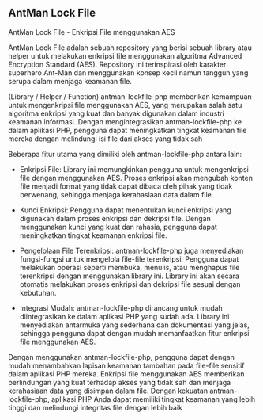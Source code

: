 ## AntMan Lock File
AntMan Lock File - Enkripsi File menggunakan AES

AntMan Lock File adalah sebuah repository yang berisi sebuah library atau helper untuk melakukan enkripsi file menggunakan algoritma Advanced Encryption Standard (AES). Repository ini terinspirasi oleh karakter superhero Ant-Man dan menggunakan konsep kecil namun tangguh yang serupa dalam menjaga keamanan file.

(Library / Helper / Function) antman-lockfile-php memberikan kemampuan untuk mengenkripsi file menggunakan AES, yang merupakan salah satu algoritma enkripsi yang kuat dan banyak digunakan dalam industri keamanan informasi. Dengan mengintegrasikan antman-lockfile-php ke dalam aplikasi PHP, pengguna dapat meningkatkan tingkat keamanan file mereka dengan melindungi isi file dari akses yang tidak sah

Beberapa fitur utama yang dimiliki oleh antman-lockfile-php antara lain:

* Enkripsi File: Library ini memungkinkan pengguna untuk mengenkripsi file dengan menggunakan AES. Proses enkripsi akan mengubah konten file menjadi format yang tidak dapat dibaca oleh pihak yang tidak berwenang, sehingga menjaga kerahasiaan data dalam file.

* Kunci Enkripsi: Pengguna dapat menentukan kunci enkripsi yang digunakan dalam proses enkripsi dan dekripsi file. Dengan menggunakan kunci yang kuat dan rahasia, pengguna dapat meningkatkan tingkat keamanan enkripsi file.

* Pengelolaan File Terenkripsi: antman-lockfile-php juga menyediakan fungsi-fungsi untuk mengelola file-file terenkripsi. Pengguna dapat melakukan operasi seperti membuka, menulis, atau menghapus file terenkripsi dengan menggunakan library ini. Library ini akan secara otomatis melakukan proses enkripsi dan dekripsi file sesuai dengan kebutuhan.

* Integrasi Mudah: antman-lockfile-php dirancang untuk mudah diintegrasikan ke dalam aplikasi PHP yang sudah ada. Library ini menyediakan antarmuka yang sederhana dan dokumentasi yang jelas, sehingga pengguna dapat dengan mudah memanfaatkan fitur enkripsi file menggunakan AES.

Dengan menggunakan antman-lockfile-php, pengguna dapat dengan mudah menambahkan lapisan keamanan tambahan pada file-file sensitif dalam aplikasi PHP mereka. Enkripsi file menggunakan AES memberikan perlindungan yang kuat terhadap akses yang tidak sah dan menjaga kerahasiaan data yang disimpan dalam file. Dengan kekuatan antman-lockfile-php, aplikasi PHP Anda dapat memiliki tingkat keamanan yang lebih tinggi dan melindungi integritas file dengan lebih baik
